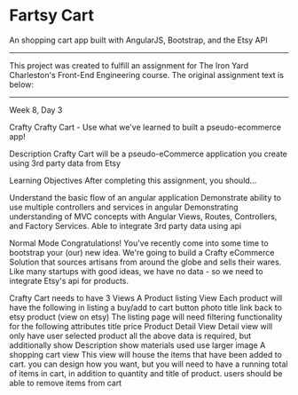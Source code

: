 # Fartsy Cart
An shopping cart app built with AngularJS, Bootstrap, and the Etsy API

----------------------------------

This project was created to fulfill an assignment for The Iron Yard Charleston's Front-End Engineering course. The original assignment text is below:

----------------------------------

Week 8, Day 3

Crafty
Crafty Cart - Use what we've learned to built a pseudo-ecommerce app!

Description
Crafty Cart will be a pseudo-eCommerce application you create using 3rd party data from Etsy

Learning Objectives
After completing this assignment, you should…

Understand the basic flow of an angular application
Demonstrate ability to use multiple controllers and services in angular
Demonstrating understanding of MVC concepts with Angular Views, Routes, Controllers, and Factory Services.
Able to integrate 3rd party data using api

Normal Mode
Congratulations! You've recently come into some time to bootstrap your (our) new idea. We're going to build a Crafty eCommerce Solution that sources artisans from around the globe and sells their wares. Like many startups with good ideas, we have no data - so we need to integrate Etsy's api for products.

Crafty Cart needs to have 3 Views
A Product listing View
Each product will have the following in listing
a buy/add to cart button
photo
title
link back to etsy product (view on etsy)
The listing page will need filtering functionality for the following attributes
title
price
Product Detail View
Detail view will only have user selected product
all the above data is required, but additionally
show Description
show materials used
use larger image
A shopping cart view
This view will house the items that have been added to cart.
you can design how you want, but you will need to have a running total of items in cart, in addition to quantity and title of product.
users should be able to remove items from cart
